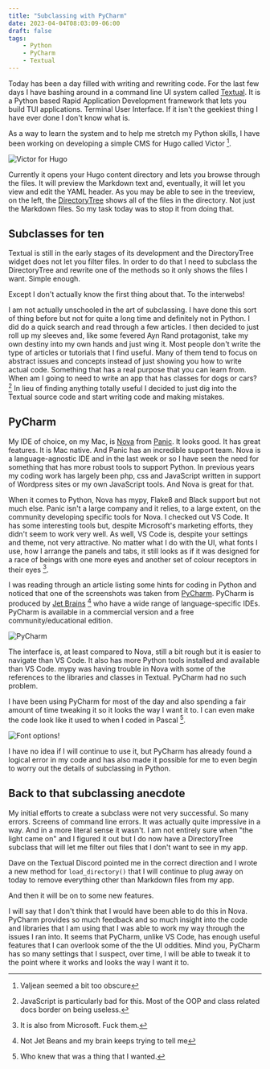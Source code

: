 ```yaml
---
title: "Subclassing with PyCharm"
date: 2023-04-04T08:03:09-06:00
draft: false
tags:
    - Python
    - PyCharm
    - Textual
---
```


Today has been a day filled with writing and rewriting code. For the last few days I have bashing around in a command line UI system called [Textual](https://github.com/textualize/textual/). It is a Python based Rapid Application Development framework that lets you build TUI applications. Terminal User Interface. If it isn't the geekiest thing I have ever done I don't know what is.

As a way to learn the system and to help me stretch my Python skills, I have been working on developing a simple CMS for Hugo called Victor [^1]. 

![Victor for Hugo](/images/victor.jpg)

Currently it opens your Hugo content directory and lets you browse through the files. It will preview the Markdown text and, eventually, it will let you view and edit the YAML header. As you may be able to see in the treeview, on the left, the [DirectoryTree](https://textual.textualize.io/widgets/directory_tree/) shows all of the files in the directory. Not just the Markdown files. So my task today was to stop it from doing that. 

## Subclasses for ten 

Textual is still in the early stages of its development and the DirectoryTree widget does not let you filter files. In order to do that I need to subclass the DirectoryTree and rewrite one of the methods so it only shows the files I want. Simple enough.

Except I don't actually know the first thing about that. To the interwebs!

I am not actually unschooled in the art of subclassing. I have done this sort of thing before but not for quite a long time and definitely not in Python. I did do a quick search and read through a few articles. I then decided to just roll up my sleeves and, like some fevered Ayn Rand protagonist, take my own destiny into my own hands and just wing it. Most people don't write the type of articles or tutorials that I find useful. Many of them tend to focus on abstract issues and concepts instead of just showing you how to write actual code. Something that has a real purpose that you can learn from. When am I going to need to write an app that has classes for dogs or cars? [^4] In lieu of finding anything totally useful I decided to just dig into the Textual source code and start writing code and making mistakes.

## PyCharm

My IDE of choice, on my Mac, is [Nova](https://nova.app/) from [Panic](https://panic.com/). It looks good. It has great features. It is Mac native. And Panic has an incredible support team. Nova is a language-agnostic IDE and in the last week or so I have seen the need for something that has more robust tools to support Python. In previous years my coding work has largely been php, css and JavaScript written in support of Wordpress sites or my own JavaScript tools. And Nova is great for that. 

When it comes to Python, Nova has mypy, Flake8 and Black support but not much else. Panic isn't a large company and it relies, to a large extent, on the community developing specific tools for Nova. I checked out VS Code. It has some interesting tools but, despite Microsoft's marketing efforts, they didn't seem to work very well. As well, VS Code is, despite your settings and theme, not very attractive. No matter what I do with the UI, what fonts I use, how I arrange the panels and tabs, it still looks as if it was designed for a race of beings with one more eyes and another set of colour receptors in their eyes [^2].

I was reading through an article listing some hints for coding in Python and noticed that one of the screenshots was taken from [PyCharm](https://www.jetbrains.com/pycharm/). PyCharm is produced by [Jet Brains](https://www.jetbrains.com/) [^3] who have a wide range of language-specific IDEs. PyCharm is available in a commercial version and a free community/educational edition. 

![PyCharm](/images/PyCharm.jpg)

The interface is, at least compared to Nova, still a bit rough but it is easier to navigate than VS Code. It also has more Python tools installed and available than VS Code. mypy was having trouble in Nova with some of the references to the libraries and classes in Textual. PyCharm had no such problem.

I have been using PyCharm for most of the day and also spending a fair amount of time tweaking it so it looks the way I want it to. I can even make the code look like it used to when I coded in Pascal [^5]. 

![Font options!](/images/fontchoice.jpg)

I have no idea if I will continue to use it, but PyCharm has already found a logical error in my code and has also made it possible for me to even begin to worry out the details of subclassing in Python.

## Back to that subclassing anecdote

My initial efforts to create a subclass were not very successful. So many errors. Screens of command line errors. It was actually quite impressive in a way. And in a more literal sense it wasn't. I am not entirely sure when "the light came on" and I figured it out but I do now have a DirectoryTree subclass that will let me filter out files that I don't want to see in my app. 

Dave on the Textual Discord pointed me in the correct direction and I wrote a new method for `load_directory()` that I will continue to plug away on today to remove everything other than Markdown files from my app. 

And then it will be on to some new features. 

I will say that I don't think that I would have been able to do this in Nova. PyCharm provides so much feedback and so much insight into the code and libraries that I am using that I was able to work my way through the issues I ran into. It seems that PyCharm, unlike VS Code, has enough useful features that I can overlook some of the the UI oddities. Mind you, PyCharm has so many settings that I suspect, over time, I will be able to tweak it to the point where it works and looks the way I want it to. 

[^1]: Valjean seemed a bit too obscure
[^2]: It is also from Microsoft. Fuck them.
[^3]: Not Jet Beans and my brain keeps trying to tell me
[^4]: JavaScript is particularly bad for this. Most of the OOP and class related docs border on being useless.
[^5]: Who knew that was a thing that I wanted.